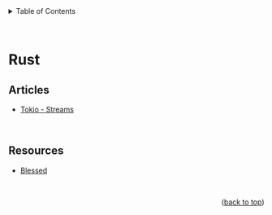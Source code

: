 <div id="top"></div>

<details>
  <summary>Table of Contents</summary>
  <ul>
    <li><a href="#articles">Articles</a></li>
    <li><a href="#resources">Resources</a></li>
  </ul>
</details>

&nbsp;

# Rust

## Articles

- [Tokio - Streams](https://tokio.rs/tokio/tutorial/streams)

&nbsp;

## Resources

- [Blessed](https://blessed.rs/crates)

&nbsp;

<p align="right">(<a href="#top">back to top</a>)</p>
